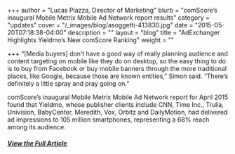 +++
author = "Lucas Piazza, Director of Marketing"
blurb = "comScore’s inaugural Mobile Metrix Mobile Ad Network report results"
category = "updates"
cover = "/_images/blog/asoggetti-413830.jpg"
date = "2015-05-20T07:18:38-04:00"
description = ""
layout = "blog"
title = "AdExchanger Highlights Yieldmo’s New comScore Ranking"
weight = ""

+++
“\[Media buyers\] don’t have a good way of really planning audience and content targeting on mobile like they do on desktop, so the easy thing to do is to buy from Facebook or buy mobile banners through the more traditional places, like Google, because those are known entities,” Simon said. “There’s definitely a little spray and pray going on.”

comScore’s inaugural Mobile Metrix Mobile Ad Network report for April 2015 found that Yieldmo, whose publisher clients include CNN, Time Inc., Trulia, Univision, BabyCenter, Meredith, Vox, Orbitz and DailyMotion, had delivered ad impressions to 105 million smartphones, representing a 68% reach among its audience.

##### [View the Full Article](http://adexchanger.com/mobile/comscore-beefs-up-media-metrix-with-mobile-ad-net-rankings/#more-100980)